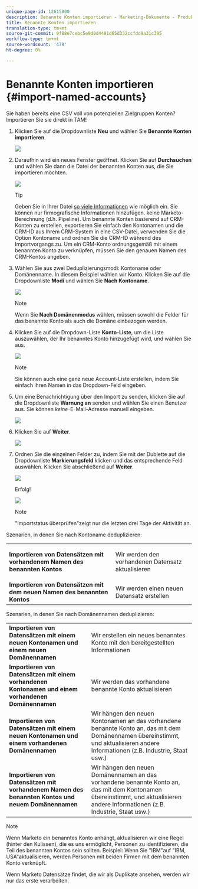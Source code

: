```yaml
---
unique-page-id: 12615800
description: Benannte Konten importieren - Marketing-Dokumente - Produktdokumentation
title: Benannte Konten importieren
translation-type: tm+mt
source-git-commit: 9f88e7cebc5e9d0d4491d65d332ccfdd9a31c395
workflow-type: tm+mt
source-wordcount: '479'
ht-degree: 0%

---
```



# Benannte Konten importieren {#import-named-accounts}

Sie haben bereits eine CSV voll von potenziellen Zielgruppen Konten? Importieren Sie sie direkt in TAM!

1. Klicken Sie auf die Dropdownliste **Neu** und wählen Sie **Benannte Konten importieren**.

   ![](assets/inaone.png)

1. Daraufhin wird ein neues Fenster geöffnet. Klicken Sie auf **Durchsuchen** und wählen Sie dann die Datei der benannten Konten aus, die Sie importieren möchten.

   ![](assets/inatwo.png)

   >[!TIP]
   >
   >Geben Sie in Ihrer Datei [so viele Informationen](/help/marketo/product-docs/target-account-management/target/named-accounts/named-account-overview.md#named-account-attributes) wie möglich ein. Sie können nur firmografische Informationen hinzufügen. keine Marketo-Berechnung (d.h. Pipeline). Um benannte Konten basierend auf CRM-Konten zu erstellen, exportieren Sie einfach den Kontonamen und die CRM-ID aus Ihrem CRM-System in eine CSV-Datei, verwenden Sie die Option Kontoname und ordnen Sie die CRM-ID während des Importvorgangs zu. Um ein CRM-Konto ordnungsgemäß mit einem benannten Konto zu verknüpfen, müssen Sie den genauen Namen des CRM-Kontos angeben.

1. Wählen Sie aus zwei Deduplizierungsmodi: Kontoname oder Domänenname. In diesem Beispiel wählen wir Konto. Klicken Sie auf die Dropdownliste **Modi** und wählen Sie **Nach Kontoname**.

   ![](assets/inathree.png)

   >[!NOTE]
   >
   >Wenn Sie **Nach Domänenmodus** wählen, müssen sowohl die Felder für das benannte Konto als auch die Domäne einbezogen werden.

1. Klicken Sie auf die Dropdown-Liste **Konto-Liste**, um die Liste auszuwählen, der Ihr benanntes Konto hinzugefügt wird, und wählen Sie aus.

   ![](assets/inafour.png)

   >[!NOTE]
   >
   >Sie können auch eine ganz neue Account-Liste erstellen, indem Sie einfach ihren Namen in das Dropdown-Feld eingeben.

1. Um eine Benachrichtigung über den Import zu senden, klicken Sie auf die Dropdownliste **Warnung an** senden und wählen Sie einen Benutzer aus. Sie können _keine_-E-Mail-Adresse manuell eingeben.

   ![](assets/inafive-2.png)

1. Klicken Sie auf **Weiter**.

   ![](assets/inasix-2.png)

1. Ordnen Sie die einzelnen Felder zu, indem Sie mit der Dublette auf die Dropdownliste **Markierungsfeld** klicken und das entsprechende Feld auswählen. Klicken Sie abschließend auf **Weiter**.

   ![](assets/inaseven.png)

   Erfolg!

   ![](assets/inanine.png)

   >[!NOTE]
   >
   >&quot;Importstatus überprüfen&quot;zeigt nur die letzten drei Tage der Aktivität an.

Szenarien, in denen Sie nach Kontoname deduplizieren:

<table> 
 <tbody> 
  <tr> 
   <td><strong>Importieren von Datensätzen mit vorhandenem Namen des benannten Kontos</strong></td> 
   <td><p>Wir werden den vorhandenen Datensatz aktualisieren</p></td> 
  </tr> 
  <tr> 
   <td><strong>Importieren von Datensätzen mit dem neuen Namen des benannten Kontos</strong></td> 
   <td>Wir werden einen neuen Datensatz erstellen</td> 
  </tr> 
 </tbody> 
</table>

Szenarien, in denen Sie nach Domänennamen deduplizieren:

<table> 
 <tbody> 
  <tr> 
   <td><strong>Importieren von Datensätzen mit einem neuen Kontonamen und einem neuen Domänennamen</strong></td> 
   <td>Wir erstellen ein neues benanntes Konto mit den bereitgestellten Informationen</td> 
  </tr> 
  <tr> 
   <td><strong>Importieren von Datensätzen mit einem vorhandenen Kontonamen und einem vorhandenen Domänennamen</strong></td> 
   <td>Wir werden das vorhandene benannte Konto aktualisieren</td> 
  </tr> 
   <tr> 
   <td><strong>Importieren von Datensätzen mit einem neuen Kontonamen und einem vorhandenen Domänennamen</strong></td> 
   <td>Wir hängen den neuen Kontonamen an das vorhandene benannte Konto an, das mit dem Domänennamen übereinstimmt, und aktualisieren andere Informationen (z.B. Industrie, Staat usw.)</td> 
  </tr> 
  <tr> 
   <td><strong>Importieren von Datensätzen mit vorhandenem Namen des benannten Kontos und neuem Domänennamen</strong></td> 
   <td>Wir hängen den neuen Domänennamen an das vorhandene benannte Konto an, das mit dem Kontonamen übereinstimmt, und aktualisieren andere Informationen (z.B. Industrie, Staat usw.)</td> 
  </tr> 
 </tbody> 
</table>

>[!NOTE]
>
>Wenn Marketo ein benanntes Konto anhängt, aktualisieren wir eine Regel (hinter den Kulissen), die es uns ermöglicht, Personen zu identifizieren, die Teil des benannten Kontos sein sollten. Beispiel: Wenn Sie &quot;IBM&quot;auf &quot;IBM, USA&quot;aktualisieren, werden Personen mit beiden Firmen mit dem benannten Konto verknüpft.

Wenn Marketo Datensätze findet, die wir als Duplikate ansehen, werden wir nur das erste verarbeiten.

